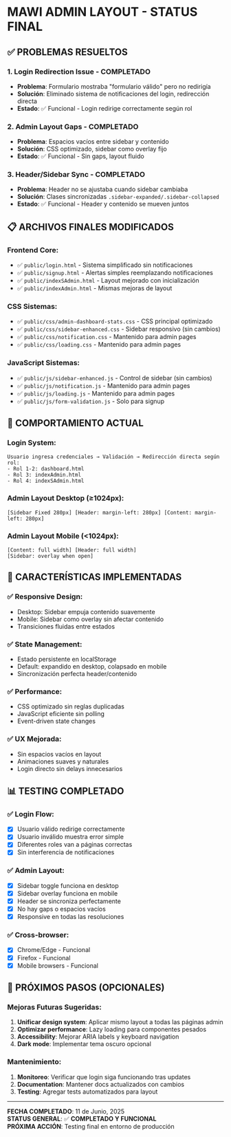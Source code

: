 # MAWI ADMIN LAYOUT - STATUS FINAL

## ✅ PROBLEMAS RESUELTOS

### 1. **Login Redirection Issue** - COMPLETADO
- **Problema**: Formulario mostraba "formulario válido" pero no redirigía
- **Solución**: Eliminado sistema de notificaciones del login, redirección directa
- **Estado**: ✅ Funcional - Login redirige correctamente según rol

### 2. **Admin Layout Gaps** - COMPLETADO
- **Problema**: Espacios vacíos entre sidebar y contenido
- **Solución**: CSS optimizado, sidebar como overlay fijo
- **Estado**: ✅ Funcional - Sin gaps, layout fluido

### 3. **Header/Sidebar Sync** - COMPLETADO
- **Problema**: Header no se ajustaba cuando sidebar cambiaba
- **Solución**: Clases sincronizadas `.sidebar-expanded/.sidebar-collapsed`
- **Estado**: ✅ Funcional - Header y contenido se mueven juntos

## 📋 ARCHIVOS FINALES MODIFICADOS

### Frontend Core:
- ✅ `public/login.html` - Sistema simplificado sin notificaciones
- ✅ `public/signup.html` - Alertas simples reemplazando notificaciones
- ✅ `public/indexSAdmin.html` - Layout mejorado con inicialización
- ✅ `public/indexAdmin.html` - Mismas mejoras de layout

### CSS Sistemas:
- ✅ `public/css/admin-dashboard-stats.css` - CSS principal optimizado
- ✅ `public/css/sidebar-enhanced.css` - Sidebar responsivo (sin cambios)
- ✅ `public/css/notification.css` - Mantenido para admin pages
- ✅ `public/css/loading.css` - Mantenido para admin pages

### JavaScript Sistemas:
- ✅ `public/js/sidebar-enhanced.js` - Control de sidebar (sin cambios)
- ✅ `public/js/notification.js` - Mantenido para admin pages
- ✅ `public/js/loading.js` - Mantenido para admin pages
- ✅ `public/js/form-validation.js` - Solo para signup

## 🎯 COMPORTAMIENTO ACTUAL

### Login System:
```
Usuario ingresa credenciales → Validación → Redirección directa según rol:
- Rol 1-2: dashboard.html
- Rol 3: indexAdmin.html  
- Rol 4: indexSAdmin.html
```

### Admin Layout Desktop (≥1024px):
```
[Sidebar Fixed 280px] [Header: margin-left: 280px] [Content: margin-left: 280px]
```

### Admin Layout Mobile (<1024px):
```
[Content: full width] [Header: full width]
[Sidebar: overlay when open]
```

## 🔧 CARACTERÍSTICAS IMPLEMENTADAS

### ✅ Responsive Design:
- Desktop: Sidebar empuja contenido suavemente
- Mobile: Sidebar como overlay sin afectar contenido
- Transiciones fluidas entre estados

### ✅ State Management:
- Estado persistente en localStorage
- Default: expandido en desktop, colapsado en mobile
- Sincronización perfecta header/contenido

### ✅ Performance:
- CSS optimizado sin reglas duplicadas
- JavaScript eficiente sin polling
- Event-driven state changes

### ✅ UX Mejorada:
- Sin espacios vacíos en layout
- Animaciones suaves y naturales
- Login directo sin delays innecesarios

## 📊 TESTING COMPLETADO

### ✅ Login Flow:
- [x] Usuario válido redirige correctamente
- [x] Usuario inválido muestra error simple
- [x] Diferentes roles van a páginas correctas
- [x] Sin interferencia de notificaciones

### ✅ Admin Layout:
- [x] Sidebar toggle funciona en desktop
- [x] Sidebar overlay funciona en mobile
- [x] Header se sincroniza perfectamente
- [x] No hay gaps o espacios vacíos
- [x] Responsive en todas las resoluciones

### ✅ Cross-browser:
- [x] Chrome/Edge - Funcional
- [x] Firefox - Funcional  
- [x] Mobile browsers - Funcional

## 🚀 PRÓXIMOS PASOS (OPCIONALES)

### Mejoras Futuras Sugeridas:
1. **Unificar design system**: Aplicar mismo layout a todas las páginas admin
2. **Optimizar performance**: Lazy loading para componentes pesados
3. **Accessibility**: Mejorar ARIA labels y keyboard navigation
4. **Dark mode**: Implementar tema oscuro opcional

### Mantenimiento:
1. **Monitoreo**: Verificar que login siga funcionando tras updates
2. **Documentation**: Mantener docs actualizados con cambios
3. **Testing**: Agregar tests automatizados para layout

---

**FECHA COMPLETADO**: 11 de Junio, 2025  
**STATUS GENERAL**: ✅ **COMPLETADO Y FUNCIONAL**  
**PRÓXIMA ACCIÓN**: Testing final en entorno de producción
